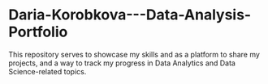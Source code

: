 # Daria-Korobkova---Data-Analysis-Portfolio
This repository serves to showcase my skills and as a platform to share my projects, and a way to track my progress in Data Analytics and Data Science-related topics.

